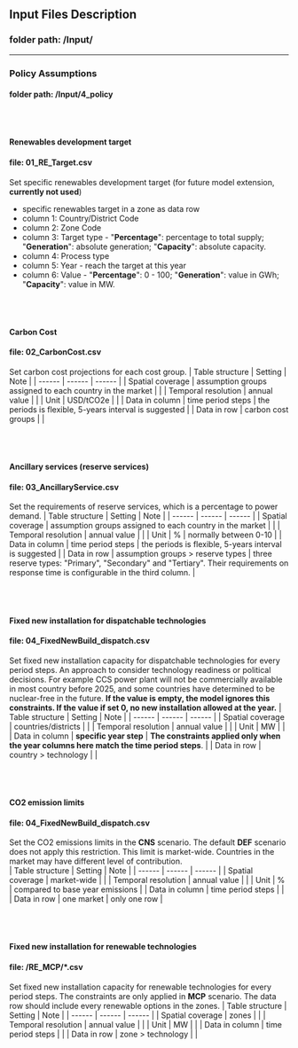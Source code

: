 
## Input Files Description

### folder path: /Input/
---

### Policy Assumptions
#### folder path: /Input/4_policy

###### &nbsp;
#### Renewables development target
#### file: 01_RE_Target.csv
Set specific renewables development target (for future model extension, **currently not used**)
- specific renewables target in a zone as data row 
- column 1: Country/District Code
- column 2: Zone Code
- column 3: Target type - "**Percentage**": percentage to total supply; "**Generation**": absolute generation; "**Capacity**": absolute capacity. 
- column 4: Process type
- column 5: Year - reach the target at this year
- column 6: Value - "**Percentage**": 0 - 100; "**Generation**": value in GWh; "**Capacity**": value in MW.

###### &nbsp;
#### Carbon Cost
#### file: 02_CarbonCost.csv
Set carbon cost projections for each cost group.
| Table structure | Setting | Note |
| ------ | ------ | ------ |
| Spatial coverage | assumption groups assigned to each country in the market |  |
| Temporal resolution | annual value |  |
| Unit | USD/tCO2e |  |
| Data in column | time period steps | the periods is flexible, 5-years interval is suggested |
| Data in row | carbon cost groups |  |

###### &nbsp;
#### Ancillary services (reserve services)
#### file: 03_AncillaryService.csv
Set the requirements of reserve services, which is  a percentage to power demand.
| Table structure | Setting | Note |
| ------ | ------ | ------ |
| Spatial coverage | assumption groups assigned to each country in the market |  |
| Temporal resolution | annual value |  |
| Unit | % |  normally between 0-10 |
| Data in column | time period steps | the periods is flexible, 5-years interval is suggested |
| Data in row | assumption groups > reserve types | three reserve types: "Primary", "Secondary" and "Tertiary". Their requirements on response time is configurable in the third column. |

###### &nbsp;
#### Fixed new installation for dispatchable technologies
#### file: 04_FixedNewBuild_dispatch.csv
Set fixed new installation capacity for dispatchable technologies for every period steps. An approach to consider technology readiness or political decisions. For example CCS power plant will not be commercially available in most country before 2025, and some countries have determined to be nuclear-free in the future. **If the value is empty, the model ignores this constraints. If the value if set 0, no new installation allowed at the year.** 
| Table structure | Setting | Note |
| ------ | ------ | ------ |
| Spatial coverage | countries/districts |  |
| Temporal resolution | annual value |  |
| Unit | MW |  |
| Data in column | **specific year step** | **The constraints applied only when the year columns here match the time period steps**. |
| Data in row | country > technology |  |

###### &nbsp;
#### CO2 emission limits
#### file: 04_FixedNewBuild_dispatch.csv
Set the CO2 emissions limits in the **CNS** scenario. The default **DEF** scenario does not apply this restriction. This limit is market-wide. Countries in the market may have different level of contribution.  
| Table structure | Setting | Note |
| ------ | ------ | ------ |
| Spatial coverage | market-wide |  |
| Temporal resolution | annual value |  |
| Unit | % | compared to base year emissions |
| Data in column | time period steps |  |
| Data in row | one market | only one row |

###### &nbsp;
#### Fixed new installation for renewable technologies
#### file: /RE_MCP/\*.csv
Set fixed new installation capacity for renewable technologies for every period steps. The constraints are only applied in **MCP** scenario. The data row should include every renewable options in the zones. 
| Table structure | Setting | Note |
| ------ | ------ | ------ |
| Spatial coverage | zones |  |
| Temporal resolution | annual value |  |
| Unit | MW |  |
| Data in column | time period steps |  |
| Data in row | zone > technology |  |


